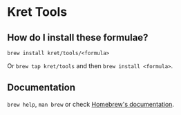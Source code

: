 # Kret Tools

## How do I install these formulae?
`brew install kret/tools/<formula>`

Or `brew tap kret/tools` and then `brew install <formula>`.

## Documentation
`brew help`, `man brew` or check [Homebrew's documentation](https://docs.brew.sh).
